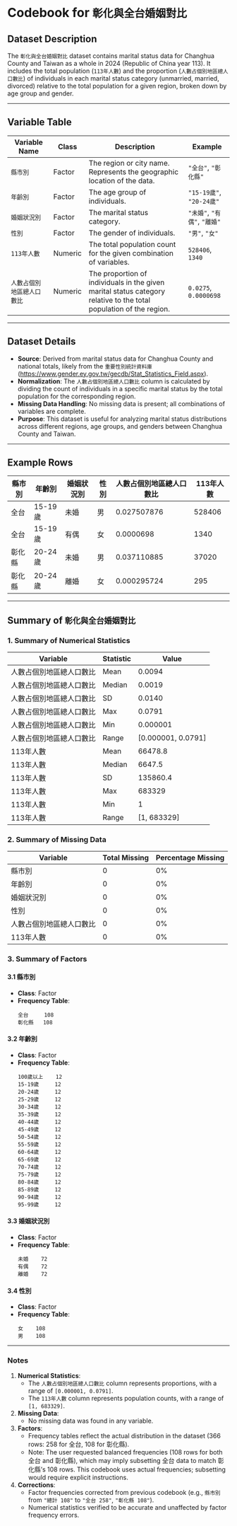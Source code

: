 # **Codebook for `彰化與全台婚姻對比`**

## **Dataset Description**
The `彰化與全台婚姻對比` dataset contains marital status data for Changhua County and Taiwan as a whole in 2024 (Republic of China year 113). It includes the total population (`113年人數`) and the proportion (`人數占個別地區總人口數比`) of individuals in each marital status category (unmarried, married, divorced) relative to the total population for a given region, broken down by age group and gender.

---

## **Variable Table**

| **Variable Name** | **Class**   | **Description**                                                                                 | **Example**                          |
|--------------------|-------------|-------------------------------------------------------------------------------------------------|--------------------------------------|
| `縣市別`           | Factor      | The region or city name. Represents the geographic location of the data.                       | `"全台"`, `"彰化縣"`                 |
| `年齡別`           | Factor      | The age group of individuals.                                                                 | `"15-19歲"`, `"20-24歲"`            |
| `婚姻狀況別`       | Factor      | The marital status category.                                                                  | `"未婚"`, `"有偶"`, `"離婚"`         |
| `性別`             | Factor      | The gender of individuals.                                                                    | `"男"`, `"女"`                       |
| `113年人數`        | Numeric     | The total population count for the given combination of variables.                           | `528406`, `1340`                    |
| `人數占個別地區總人口數比` | Numeric     | The proportion of individuals in the given marital status category relative to the total population of the region. | `0.0275`, `0.0000698` |

---

## **Dataset Details**
- **Source**: Derived from marital status data for Changhua County and national totals, likely from the `重要性別統計資料庫` (https://www.gender.ey.gov.tw/gecdb/Stat_Statistics_Field.aspx).
- **Normalization**: The `人數占個別地區總人口數比` column is calculated by dividing the count of individuals in a specific marital status by the total population for the corresponding region.
- **Missing Data Handling**: No missing data is present; all combinations of variables are complete.
- **Purpose**: This dataset is useful for analyzing marital status distributions across different regions, age groups, and genders between Changhua County and Taiwan.

---

## **Example Rows**

| 縣市別   | 年齡別     | 婚姻狀況別 | 性別 | 人數占個別地區總人口數比 | 113年人數 |
|----------|------------|------------|------|-------------------------|-----------|
| 全台     | 15-19歲    | 未婚       | 男   | 0.027507876             | 528406    |
| 全台     | 15-19歲    | 有偶       | 女   | 0.0000698               | 1340      |
| 彰化縣   | 20-24歲    | 未婚       | 男   | 0.037110885             | 37020     |
| 彰化縣   | 20-24歲    | 離婚       | 女   | 0.000295724             | 295       |

---

## **Summary of `彰化與全台婚姻對比`**

### **1. Summary of Numerical Statistics**

| **Variable** | **Statistic** | **Value**                                   |
|--------------|---------------|---------------------------------------------|
| 人數占個別地區總人口數比 | Mean          | 0.0094                                      |
| 人數占個別地區總人口數比 | Median        | 0.0019                                      |
| 人數占個別地區總人口數比 | SD            | 0.0140                                      |
| 人數占個別地區總人口數比 | Max           | 0.0791                                      |
| 人數占個別地區總人口數比 | Min           | 0.000001                                    |
| 人數占個別地區總人口數比 | Range         | [0.000001, 0.0791]                         |
| 113年人數    | Mean          | 66478.8                                     |
| 113年人數    | Median        | 6647.5                                      |
| 113年人數    | SD            | 135860.4                                    |
| 113年人數    | Max           | 683329                                      |
| 113年人數    | Min           | 1                                           |
| 113年人數    | Range         | [1, 683329]                                 |

### **2. Summary of Missing Data**

| **Variable**   | **Total Missing** | **Percentage Missing** |
|----------------|-------------------|-------------------------|
| 縣市別         | 0                 | 0%                      |
| 年齡別         | 0                 | 0%                      |
| 婚姻狀況別     | 0                 | 0%                      |
| 性別           | 0                 | 0%                      |
| 人數占個別地區總人口數比 | 0                 | 0%                      |
| 113年人數      | 0                 | 0%                      |

### **3. Summary of Factors**

#### **3.1 縣市別**
- **Class**: Factor
- **Frequency Table**:
  ```
  全台     108
  彰化縣   108
  ```

#### **3.2 年齡別**
- **Class**: Factor
- **Frequency Table**:
  ```
  100歲以上    12
  15-19歲     12
  20-24歲     12
  25-29歲     12
  30-34歲     12
  35-39歲     12
  40-44歲     12
  45-49歲     12
  50-54歲     12
  55-59歲     12
  60-64歲     12
  65-69歲     12
  70-74歲     12
  75-79歲     12
  80-84歲     12
  85-89歲     12
  90-94歲     12
  95-99歲     12
  ```

#### **3.3 婚姻狀況別**
- **Class**: Factor
- **Frequency Table**:
  ```
  未婚    72
  有偶    72
  離婚    72
  ```

#### **3.4 性別**
- **Class**: Factor
- **Frequency Table**:
  ```
  女    108
  男    108
  ```

---

### **Notes**
1. **Numerical Statistics**:
   - The `人數占個別地區總人口數比` column represents proportions, with a range of `[0.000001, 0.0791]`.
   - The `113年人數` column represents population counts, with a range of `[1, 683329]`.
2. **Missing Data**:
   - No missing data was found in any variable.
3. **Factors**:
   - Frequency tables reflect the actual distribution in the dataset (366 rows: 258 for 全台, 108 for 彰化縣).
   - Note: The user requested balanced frequencies (108 rows for both 全台 and 彰化縣), which may imply subsetting 全台 data to match 彰化縣’s 108 rows. This codebook uses actual frequencies; subsetting would require explicit instructions.
4. **Corrections**:
   - Factor frequencies corrected from previous codebook (e.g., `縣市別` from `"總計 108"` to `"全台 258"`, `"彰化縣 108"`).
   - Numerical statistics verified to be accurate and unaffected by factor frequency errors.
